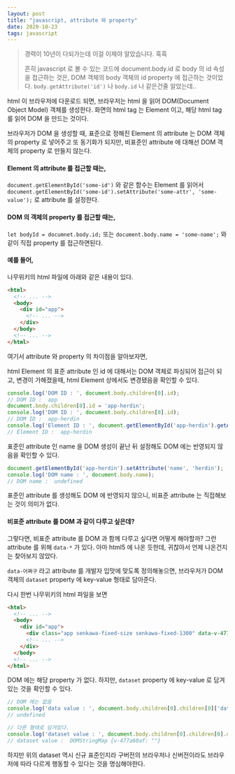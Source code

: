 ```yaml
---
layout: post
title: "javascript, attribute 와 property"
date: 2020-10-23
tags: javascript
---
```


> 경력이 10년이 다되가는데 이걸 이제야 알았습니다. 흑흑
>
> 흔히 javascript 로 볼 수 있는 코드에 document.body.id 로 body 의 id 속성을 접근하는 것은, DOM 객체의 body 객체의 id property 에 접근하는 것이었다. `body.getAttribute('id')` 나 `body.id` 나 같은건줄 알았는데..

html 이 브라우저에 다운로드 되면, 브라우저는 html 을 읽어 DOM(Document Object Model) 객체를 생성한다. 화면의 html tag 는 Element 이고, 해당 html tag 를 읽어 DOM 을 만드는 것이다.

브라우저가 DOM 을 생성할 때, 표준으로 정해진 Element 의 attribute 는 DOM 객체의 property 로 넣어주고 또 동기화가 되지만, 비표준인 attribute 에 대해선 DOM 객체의 property 로 만들지 않는다.

#### Element 의 attribute 를 접근할 때는,
`document.getElementById('some-id')` 와 같은 함수는 Element 를 읽어서 `document.getElementById('some-id').setAttribute('some-attr', 'some-value');` 로 attribute 를 설정한다.

#### DOM 의 객체의 property 를 접근할 때는,
`let bodyId = documnet.body.id;` 또는 `document.body.name = 'some-name';` 와 같이 직접 property 를 접근하면된다.

#### 예를 들어,
나무위키의 html 파일에 아래와 같은 내용이 있다.

```html
<html>
  <!-- ... -->
  <body>
    <div id="app">
      <!-- ... -->
    </div>
  </body>
  <!-- ... -->
</html>
```

여기서 attribute 와 property 의 차이점을 알아보자면,

html Element 의 표준 attribute 인 id 에 대해서는 DOM 객체로 파싱되어 접근이 되고, 변경이 가해졌을때, html Element 상에서도 변경됐음을 확인할 수 있다.
``` javascript
console.log('DOM ID : ', document.body.children[0].id);
// DOM ID :  app
document.body.children[0].id = 'app-herdin';
console.log('DOM ID : ', document.body.children[0].id);
// DOM ID :  app-herdin
console.log('Element ID : ', document.getElementById('app-herdin').getAttribute('id'));
// Element ID :  app-herdin
```

표준인 attribute 인 name 을 DOM 생성이 끝난 뒤 설정해도 DOM 에는 반영되지 않음을 확인할 수 있다.

``` javascript
document.getElementById('app-herdin').setAttribute('name', 'herdin');
console.log('DOM name : ', document.body.name);
// DOM name :  undefined
```

표준인 attribute 를 생성해도 DOM 에 반영되지 않으니, 비표준 attribute 는 직접해보는 것이 의미가 없다.

#### 비표준 attribute 를 DOM 과 같이 다루고 싶은데?
그렇다면, 비표준 attribute 를 DOM 과 함께 다루고 싶다면 어떻게 해야할까? 그런 attribute 를 위해 `data-*` 가 있다. 아마 html5 에 나온 듯한데, 귀찮아서 언제 나온건지는 찾아보지 않았다.

`data-어쩌구` 라고 attribute 를 개발자 입맛에 맞도록 정의해놓으면, 브라우저가 DOM 객체의 `dataset` property 에 key-value 형태로 담아준다.


다시 한번 나무위키의 html 파일을 보면

```html
<html>
  <!-- ... -->
  <body>
    <div id="app">
      <div class="app senkawa-fixed-size senkawa-fixed-1300" data-v-477a60af="">
      <!-- ... -->
    </div>
  </body>
  <!-- ... -->
</html>
```

DOM 에는 해당 property 가 없다. 하지만, `dataset` property 에 key-value 로 담겨있는 것을 확인할 수 있다.

``` javascript
// DOM 에는 없음
console.log('data value : ', document.body.children[0].children[0]['data-v-477a60af']);
// undefined

// 다른 형태로 담겨있다.
console.log('dataset value : ', document.body.children[0].children[0].dataset);
// dataset value :  DOMStringMap {v-477a60af: ""}
```

하지만 위의 dataset 역시 신규 표준인지라 구버전의 브라우저나 신버전이라도 브라우저에 따라 다르게 행동할 수 있다는 것을 명심해야한다.
